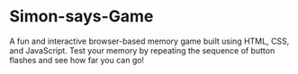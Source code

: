 # Simon-says-Game
A fun and interactive browser-based memory game built using HTML, CSS, and JavaScript. Test your memory by repeating the sequence of button flashes and see how far you can go!
